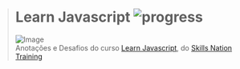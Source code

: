 ># **Learn Javascript** ![progress](http://progressed.io/bar/100?title=completed "progress")
> ![Image](https://www.salewebdesign.com/wp-content/uploads/2018/06/Learn-Javascript-Udemy-Course-Free-Coupon.jpg)  
> Anotações e Desafios do curso [Learn Javascript](https://www.udemy.com/draft/1680274/learn/v4/overview), do [Skills Nation Training](https://www.udemy.com/draft/1680274/learn/v4/overview)



